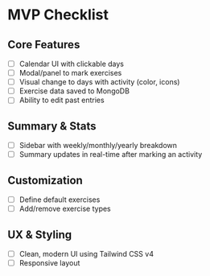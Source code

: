 # MVP Checklist

## Core Features
- [ ] Calendar UI with clickable days
- [ ] Modal/panel to mark exercises
- [ ] Visual change to days with activity (color, icons)
- [ ] Exercise data saved to MongoDB
- [ ] Ability to edit past entries

## Summary & Stats
- [ ] Sidebar with weekly/monthly/yearly breakdown
- [ ] Summary updates in real-time after marking an activity

## Customization
- [ ] Define default exercises
- [ ] Add/remove exercise types

## UX & Styling
- [ ] Clean, modern UI using Tailwind CSS v4
- [ ] Responsive layout
